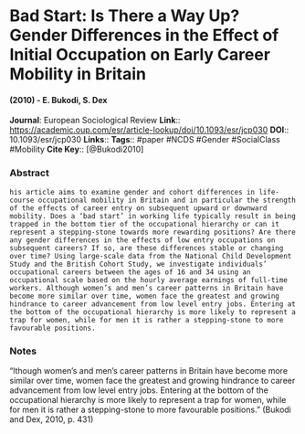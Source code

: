 # Bad Start: Is There a Way Up? Gender Differences in the Effect of Initial Occupation on Early Career Mobility in Britain
#### (2010) - E. Bukodi, S. Dex
**Journal**: European Sociological Review
**Link**:: https://academic.oup.com/esr/article-lookup/doi/10.1093/esr/jcp030
**DOI**:: 10.1093/esr/jcp030
**Links**:: 
**Tags**:: #paper #NCDS #Gender #SocialClass #Mobility 
**Cite Key**:: [@Bukodi2010]

### Abstract

```
his article aims to examine gender and cohort differences in life-course occupational mobility in Britain and in particular the strength of the effects of career entry on subsequent upward or downward mobility. Does a ‘bad start’ in working life typically result in being trapped in the bottom tier of the occupational hierarchy or can it represent a stepping-stone towards more rewarding positions? Are there any gender differences in the effects of low entry occupations on subsequent careers? If so, are these differences stable or changing over time? Using large-scale data from the National Child Development Study and the British Cohort Study, we investigate individuals’ occupational careers between the ages of 16 and 34 using an occupational scale based on the hourly average earnings of full-time workers. Although women’s and men’s career patterns in Britain have become more similar over time, women face the greatest and growing hindrance to career advancement from low level entry jobs. Entering at the bottom of the occupational hierarchy is more likely to represent a trap for women, while for men it is rather a stepping-stone to more favourable positions.
```

### Notes

“lthough women’s and men’s career patterns in Britain have become more similar over time, women face the greatest and growing hindrance to career advancement from low level entry jobs. Entering at the bottom of the occupational hierarchy is more likely to represent a trap for women, while for men it is rather a stepping-stone to more favourable positions.” (Bukodi and Dex, 2010, p. 431)